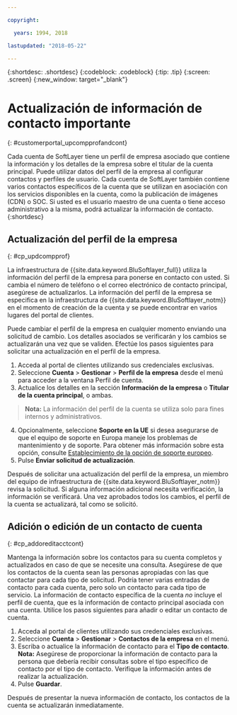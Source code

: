 ```yaml
---

copyright:

  years: 1994, 2018

lastupdated: "2018-05-22"

---
```


{:shortdesc: .shortdesc}
{:codeblock: .codeblock}
{:tip: .tip}
{:screen: .screen}
{:new_window: target="_blank"}


# Actualización de información de contacto importante
{: #customerportal_upcompprofandcont}

Cada cuenta de SoftLayer tiene un perfil de empresa asociado que contiene la información y los detalles de la empresa sobre el titular de la cuenta principal. Puede utilizar datos del perfil de la empresa al configurar contactos y perfiles de usuario. Cada cuenta de SoftLayer también contiene varios contactos específicos de la cuenta que se utilizan en asociación con los servicios disponibles en la cuenta, como la publicación de imágenes (CDN) o SOC. Si usted es el usuario maestro de una cuenta o tiene acceso administrativo a la misma, podrá actualizar la información de contacto.
{:shortdesc}

## Actualización del perfil de la empresa
{: #cp_updcompprof}

La infraestructura de {{site.data.keyword.BluSoftlayer_full}} utiliza la información del perfil de la empresa para ponerse en contacto con usted. Si cambia el número de teléfono o el correo electrónico de contacto principal, asegúrese de actualizarlos. La información del perfil de la empresa se especifica en la infraestructura de {{site.data.keyword.BluSoftlayer_notm}} en el momento de creación de la cuenta y se puede encontrar en varios lugares del portal de clientes.

Puede cambiar el perfil de la empresa en cualquier momento enviando una solicitud de cambio. Los detalles asociados se verificarán y los cambios se actualizarán una vez que se validen. Efectúe los pasos siguientes para solicitar una actualización en el perfil de la empresa.

1. Acceda al portal de clientes utilizando sus credenciales exclusivas.
2. Seleccione **Cuenta** > **Gestionar** > **Perfil de la empresa** desde el menú para acceder a la ventana Perfil de cuenta.
3. Actualice los detalles en la sección **Información de la empresa** o **Titular de la cuenta principal**, o ambas.
> **Nota:** La información del perfil de la cuenta se utiliza solo para fines internos y administrativos.
4. Opcionalmente, seleccione **Soporte en la UE** si desea asegurarse de que el equipo de soporte en Europa maneje los problemas de mantenimiento y de soporte. Para obtener más información sobre esta opción, consulte [Establecimiento de la opción de soporte europeo](/docs/customer-portal/cpmanuserprof.html#cp_seteusupported).
5. Pulse **Enviar solicitud de actualización**.

Después de solicitar una actualización del perfil de la empresa, un miembro del equipo de infraestructura de {{site.data.keyword.BluSoftlayer_notm}} revisa la solicitud. Si alguna información adicional necesita verificación, la información se verificará. Una vez aprobados todos los cambios, el perfil de la cuenta se actualizará, tal como se solicitó.

## Adición o edición de un contacto de cuenta
{: #cp_addoreditacctcont}

Mantenga la información sobre los contactos para su cuenta completos y actualizados en caso de que se necesite una consulta. Asegúrese de que los contactos de la cuenta sean las personas apropiadas con las que contactar para cada tipo de solicitud. Podría tener varias entradas de contacto para cada cuenta, pero solo un contacto para cada tipo de servicio. La información de contacto específica de la cuenta *no* incluye el perfil de cuenta, que es la información de contacto principal asociada con una cuenta. Utilice los pasos siguientes para añadir o editar un contacto de cuenta.

1. Acceda al portal de clientes utilizando sus credenciales exclusivas.
2. Seleccione **Cuenta** > **Gestionar** > **Contactos de la empresa** en el menú.
3. Escriba o actualice la información de contacto para el **Tipo de contacto**.<br/>**Nota:** Asegúrese de proporcionar la información de contacto para la persona que debería recibir consultas sobre el tipo específico de contacto por el tipo de contacto. Verifique la información antes de realizar la actualización.
4. Pulse **Guardar**.

Después de presentar la nueva información de contacto, los contactos de la cuenta se actualizarán inmediatamente.
